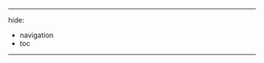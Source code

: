 <!-- This file path is specifically chosen to match the GitHub pages path. -->
---
hide:
  - navigation
  - toc
---
<!-- This uses the production URLs to make the paths work locally and on GitHub -->
<link rel="stylesheet" href="https://google.github.io/mesop/stylesheets/demo.css">
<script src="https://google.github.io/mesop/javascript/demo.js"></script>
